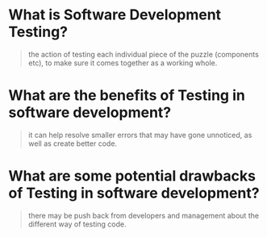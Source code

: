 # What is Software Development Testing?
> the action of testing each individual piece of the puzzle (components etc), to make sure it comes together as a working whole.
# What are the benefits of Testing in software development?
> it can help resolve smaller errors that may have gone unnoticed, as well as create better code.
# What are some potential drawbacks of Testing in software development?
> there may be push back from developers and management about the different way of testing code.